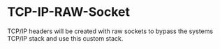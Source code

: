 # TCP-IP-RAW-Socket
TCP/IP headers will be created with raw sockets to bypass the systems TCP/IP stack and use this custom stack.
